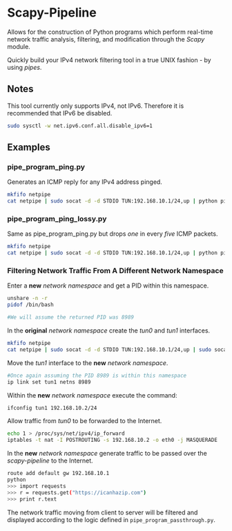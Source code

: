 # Scapy-Pipeline

Allows for the construction of Python programs which perform real-time
network traffic analysis, filtering, and modification through the
*Scapy* module.

Quickly build your IPv4 network filtering tool in a true UNIX
fashion - by using *pipes*.

## Notes

This tool currently only supports IPv4, not IPv6. Therefore it is
recommended that IPv6 be disabled.

```bash
sudo sysctl -w net.ipv6.conf.all.disable_ipv6=1
```

## Examples

### pipe_program_ping.py

Generates an ICMP reply for any IPv4 address pinged.

```bash
mkfifo netpipe
cat netpipe | sudo socat -d -d STDIO TUN:192.168.10.1/24,up | python pipe_program_ping.py > netpipe
```

### pipe_program_ping_lossy.py

Same as pipe_program_ping.py but drops *one* in every *five* ICMP packets.

```bash
mkfifo netpipe
cat netpipe | sudo socat -d -d STDIO TUN:192.168.10.1/24,up | python pipe_program_ping_lossy.py > netpipe
```

### Filtering Network Traffic From A Different Network Namespace

Enter a **new** *network namespace* and get a PID within this namespace.

```bash
unshare -n -r
pidof /bin/bash

#We will assume the returned PID was 8989
```

In the **original** *network namespace* create the *tun0* and *tun1* interfaces.

```bash
mkfifo netpipe
cat netpipe | sudo socat -d -d STDIO TUN:192.168.10.1/24,up | sudo socat -d -d STDIO TUN:192.168.10.2/24,up | python pipe_program_passthrough.py > netpipe
```

Move the *tun1* interface to the **new** *network namespace*.

```bash
#Once again assuming the PID 8989 is within this namespace
ip link set tun1 netns 8989
```

Within the **new** *network namespace* execute the command:

```bash
ifconfig tun1 192.168.10.2/24
```

Allow traffic from *tun0* to be forwarded to the Internet.

```bash
echo 1 > /proc/sys/net/ipv4/ip_forward
iptables -t nat -I POSTROUTING -s 192.168.10.2 -o eth0 -j MASQUERADE
```

In the **new** *network namespace* generate traffic to be passed over
the *scapy-pipeline* to the Internet.

```bash
route add default gw 192.168.10.1
python
>>> import requests
>>> r = requests.get("https://icanhazip.com")
>>> print r.text
```

The network traffic moving from client to server will be filtered and
displayed according to the logic defined in `pipe_program_passthrough.py`.

